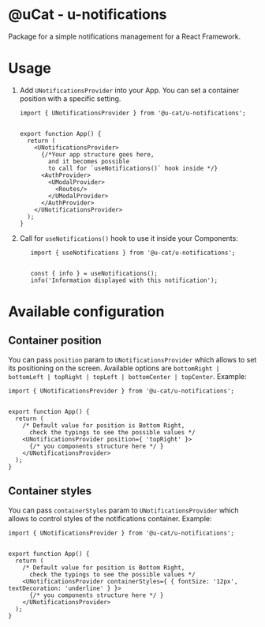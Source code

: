 # @uCat - u-notifications

Package for a simple notifications management for a React Framework.

# Usage

1. Add `UNotificationsProvider` into your App. You can set a container position with a specific setting.
    ```tsx
   import { UNotificationsProvider } from '@u-cat/u-notifications';

   
    export function App() {
      return (
        <UNotificationsProvider>
          {/*Your app structure goes here, 
            and it becomes possible 
            to call for `useNotifications()` hook inside */}
          <AuthProvider>
            <UModalProvider>
              <Routes/>
            </UModalProvider>
          </AuthProvider>
        </UNotificationsProvider>
      );
    }
    ```
2. Call for `useNotifications()` hook to use it inside your Components:
   ```tsx
      import { useNotifications } from '@u-cat/u-notifications';


      const { info } = useNotifications();
      info('Information displayed with this notification');
   ```

# Available configuration

## Container position

You can pass `position` param to `UNotificationsProvider` which allows to set its positioning on the screen.
Available options are `bottomRight | bottomLeft | topRight | topLeft | bottomCenter | topCenter`. Example:

```tsx
import { UNotificationsProvider } from '@u-cat/u-notifications';


export function App() {
  return (
    /* Default value for position is Bottom Right, 
      check the typings to see the possible values */
    <UNotificationsProvider position={ 'topRight' }>
      {/* you components structure here */ }
    </UNotificationsProvider>
  );
}
```

## Container styles

You can pass `containerStyles` param to `UNotificationsProvider` which allows to control styles of the notifications
container. Example:

```tsx
import { UNotificationsProvider } from '@u-cat/u-notifications';


export function App() {
  return (
    /* Default value for position is Bottom Right, 
      check the typings to see the possible values */
    <UNotificationsProvider containerStyles={ { fontSize: '12px', textDecoration: 'underline' } }>
      {/* you components structure here */ }
    </UNotificationsProvider>
  );
}
```


